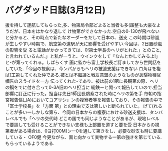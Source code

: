 # バグダッド日誌(3月12日)

援を持して運航してもらった,多、物第局令部どよると当者も多(蹊整も大豪なようだが、日本をはかなり退して
け物第ができなかった.空自の0-130が飛べないと分かると、その時点で新たなオーダーをだして日本の、送支
この時期は砂嵐が生しやすい時期で、航空第の道駅が天に影響を受げやすい.今回は、2日置砂嵐の影響を受
ると電話がかかってきては、0!第士学長のヘリがとれた.」とのこと,
と言われているんだ.」と私が一うと、ウインクをして「なんとかしてみるよ!」と-が第ってくれる。しばらくす
画に監から富上学校長ご訂ましてから世問話をしていた.「今回の視察は、今ンパからもヘリの被遶支援はできない
ロ角はを複ば[工第してくれた仲である.被とは不繼議と戦友意盟のようなものがあ驪物種官幗告のスうイドを一方
伝ってくれた-であり、被は前の1第に長観第の際、ヘリの鋼をでに付き合って0-3A旧のヘリ担当に
総鉄ーと問って報告していので.担当部響に訂正に行った。担当は先日1師団長鷸察された時にヘリの第を手
毎朝の指宮報告傴凵A)においてコアリシ」ンの複寮者等を報告しており、その報告の中で「富士学校長」を「方面
第」との理由で支は第しいと断られていた。
げて(れることが多い一しかしな第ら、今同の日本からの複寮における砂送支援は、タンバレベルでも「ヘリの交代時
どこの国でも同じようなことがあるが、現地レベルで要談しても受けることができない支様も上部置を道すと要を受
日本からの視第者がある場合は、0ヨ打00M(ン一0を通して第きをし、必要な砂支も時に要講している・
OF0健
今更ながら、面と向かって実物する一第の強きを第じている.
もらっているようである.
